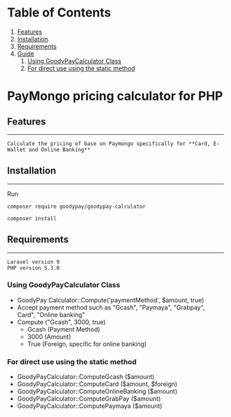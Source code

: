 # Table of Contents
1. [Features](#Features)
2. [Installation](#Installation)
3. [Requirements](#Requirements)
4. [Guide](#Guide)
    1. [Using GoodyPayCalculator Class](#Class)
    2. [For direct use using the static method](#Method)


# PayMongo pricing calculator for PHP

## Features<a name="Features"></a>
------------
```
Calculate the pricing of base on Paymongo specifically for **Card, E-Wallet and Online Banking**
```
## Installation<a name="Installation"></a>
------------
Run

```
composer require goodypay/goodypay-calculator

composer install
```

## Requirements<a name="Requirements"></a>
------------

```
Laravel version 9
PHP version 5.3.0

```
### Using GoodyPayCalculator Class<a name="Class"></a>
- GoodyPay Calculator::Compute('paymentMethod', $amount, true)
- Accept payment method such as "Gcash", "Paymaya", "Grabpay", Card", "Online banking"
- Compute ("Gcash", 3000, true)
    - Gcash (Payment Method)
    - 3000 (Amount)
    - True (Foreign, specific for online banking)

### For direct use using the static method<a name="Method"></a>

- GoodyPayCalculator::ComputeGcash ($amount)
- GoodyPayCalculator::ComputeCard ($amount, $foreign)
- GoodyPayCalculator::ComputeOnlineBanking ($amount)
- GoodyPayCalculator::ComputeGrabPay ($amount)
- GoodyPayCalculator::ComputePaymaya ($amount)


